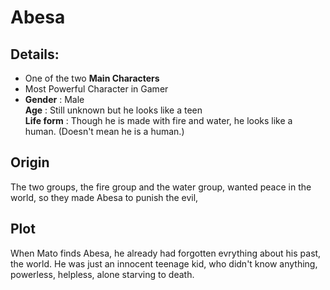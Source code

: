 # Abesa
## Details:
* One of the two **Main Characters**
* Most Powerful Character in Gamer 
* **Gender** : Male <br>
**Age** : Still unknown but he looks like a teen <br>
**Life form** : Though he is made with fire and water, he looks like a human. (Doesn't mean he is a human.)

## Origin
The two groups, the fire group and the water group, wanted peace in the world, so they made Abesa to punish the evil,

## Plot
When Mato finds Abesa, he already had forgotten evrything about his past, the world. He was just an innocent teenage kid, who didn't know anything, powerless, helpless, alone starving to death.
